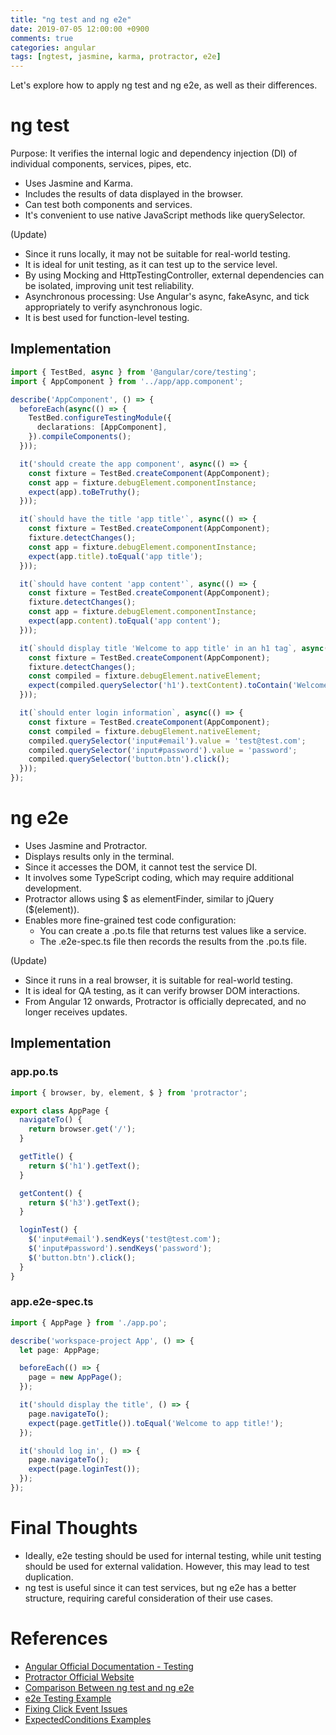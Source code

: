 ```yaml
---
title: "ng test and ng e2e"
date: 2019-07-05 12:00:00 +0900
comments: true
categories: angular
tags: [ngtest, jasmine, karma, protractor, e2e]
---
```


Let's explore how to apply ng test and ng e2e, as well as their differences.

# ng test
Purpose: It verifies the internal logic and dependency injection (DI) of individual components, services, pipes, etc.

- Uses Jasmine and Karma.
- Includes the results of data displayed in the browser.
- Can test both components and services.
- It's convenient to use native JavaScript methods like querySelector.

(Update)
- Since it runs locally, it may not be suitable for real-world testing.
- It is ideal for unit testing, as it can test up to the service level.
- By using Mocking and HttpTestingController, external dependencies can be isolated, improving unit test reliability.
- Asynchronous processing: Use Angular's async, fakeAsync, and tick appropriately to verify asynchronous logic.
- It is best used for function-level testing.

## Implementation
```ts
import { TestBed, async } from '@angular/core/testing';
import { AppComponent } from '../app/app.component';

describe('AppComponent', () => {
  beforeEach(async(() => {
    TestBed.configureTestingModule({
      declarations: [AppComponent],
    }).compileComponents();
  }));

  it('should create the app component', async(() => {
    const fixture = TestBed.createComponent(AppComponent);
    const app = fixture.debugElement.componentInstance;
    expect(app).toBeTruthy();
  }));

  it(`should have the title 'app title'`, async(() => {
    const fixture = TestBed.createComponent(AppComponent);
    fixture.detectChanges();
    const app = fixture.debugElement.componentInstance;
    expect(app.title).toEqual('app title');
  }));

  it(`should have content 'app content'`, async(() => {
    const fixture = TestBed.createComponent(AppComponent);
    fixture.detectChanges();
    const app = fixture.debugElement.componentInstance;
    expect(app.content).toEqual('app content');
  }));

  it(`should display title 'Welcome to app title' in an h1 tag`, async(() => {
    const fixture = TestBed.createComponent(AppComponent);
    fixture.detectChanges();
    const compiled = fixture.debugElement.nativeElement;
    expect(compiled.querySelector('h1').textContent).toContain('Welcome to app title!');
  }));

  it(`should enter login information`, async(() => {
    const fixture = TestBed.createComponent(AppComponent);
    const compiled = fixture.debugElement.nativeElement;
    compiled.querySelector('input#email').value = 'test@test.com';
    compiled.querySelector('input#password').value = 'password';
    compiled.querySelector('button.btn').click();
  }));
});
```

# ng e2e
- Uses Jasmine and Protractor.
- Displays results only in the terminal.
- Since it accesses the DOM, it cannot test the service DI.
- It involves some TypeScript coding, which may require additional development.
- Protractor allows using $ as elementFinder, similar to jQuery ($(element)).
- Enables more fine-grained test code configuration:
  - You can create a .po.ts file that returns test values like a service.
  - The .e2e-spec.ts file then records the results from the .po.ts file.

(Update)
- Since it runs in a real browser, it is suitable for real-world testing.
- It is ideal for QA testing, as it can verify browser DOM interactions.
- From Angular 12 onwards, Protractor is officially deprecated, and no longer receives updates.

## Implementation
### app.po.ts

```ts
import { browser, by, element, $ } from 'protractor';

export class AppPage {
  navigateTo() {
    return browser.get('/');
  }

  getTitle() {
    return $('h1').getText();
  }

  getContent() {
    return $('h3').getText();
  }

  loginTest() {
    $('input#email').sendKeys('test@test.com');
    $('input#password').sendKeys('password');
    $('button.btn').click();
  }
}
```

### app.e2e-spec.ts

```ts
import { AppPage } from './app.po';

describe('workspace-project App', () => {
  let page: AppPage;

  beforeEach(() => {
    page = new AppPage();
  });

  it('should display the title', () => {
    page.navigateTo();
    expect(page.getTitle()).toEqual('Welcome to app title!');
  });

  it('should log in', () => {
    page.navigateTo();
    expect(page.loginTest());
  });
});
```

# Final Thoughts
- Ideally, e2e testing should be used for internal testing, while unit testing should be used for external validation. However, this may lead to test duplication.
- ng test is useful since it can test services, but ng e2e has a better structure, requiring careful consideration of their use cases.

# References
- [Angular Official Documentation - Testing](https://angular.io/guide/testing)
- [Protractor Official Website](https://www.protractortest.org/#/api?view=webdriver.By.css)
- [Comparison Between ng test and ng e2e](https://stackoverflow.com/questions/48064021/what-is-the-real-difference-between-ng-test-and-ng-e2e)
- [e2e Testing Example](https://coryrylan.com/blog/introduction-to-e2e-testing-with-the-angular-cli-and-protractor)
- [Fixing Click Event Issues](https://stackoverflow.com/questions/37809915/element-not-visible-error-not-able-to-click-an-element)
- [ExpectedConditions Examples](https://github.com/angular/protractor/blob/master/lib/expectedConditions.ts)

